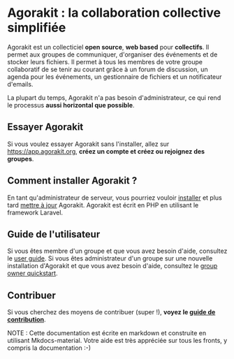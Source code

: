 # Agorakit : la collaboration collective simplifiée

Agorakit est un collecticiel **open source**, **web based** pour **collectifs**. Il permet aux groupes de communiquer, d'organiser des événements et de stocker leurs fichiers. Il permet à tous les membres de votre groupe collaboratif de se tenir au courant grâce à un forum de discussion, un agenda pour les événements, un gestionnaire de fichiers et un notificateur d'emails.

La plupart du temps, Agorakit n'a pas besoin d'administrateur, ce qui rend le processus **aussi horizontal que possible**.

## Essayer Agorakit
Si vous voulez essayer Agorakit sans l'installer, allez sur <https://app.agorakit.org>, **créez un compte et créez ou rejoignez des groupes**.

## Comment installer Agorakit ?
En tant qu'administrateur de serveur, vous pourriez vouloir [installer](install.md) et plus tard [mettre à jour](upgrade.md) Agorakit. Agorakit est écrit en PHP en utilisant le framework Laravel.


## Guide de l'utilisateur
Si vous êtes membre d'un groupe et que vous avez besoin d'aide, consultez le [user guide](usage.md).
Si vous êtes administrateur d'un groupe sur une nouvelle installation d'Agorakit et que vous avez besoin d'aide, consultez le [group owner quickstart](group.md).

## Contribuer
Si vous cherchez des moyens de contribuer (super !), **voyez le [guide de contribution](contribute.md)**.


NOTE : Cette documentation est écrite en markdown et construite en utilisant Mkdocs-material. Votre aide est très appréciée sur tous les fronts, y compris la documentation :-)